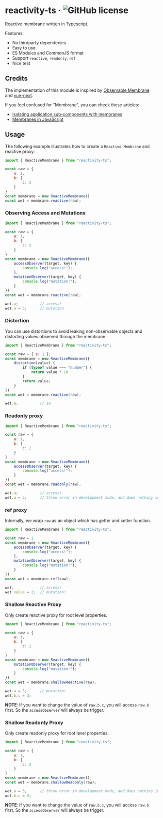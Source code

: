 # reactivity-ts &middot; ![GitHub license](https://img.shields.io/badge/license-MIT-blue.svg)

Reactive membrane written in Typescript.

Features:
    
- No thirdparty dependecies
- Easy to use
- ES Modules and CommonJS format
- Support `reactive`, `readonly`, `ref`
- Nice test

## Credits

The implementation of this module is inspired by [Observable Membrane](https://github.com/salesforce/observable-membrane) and [vue-next](https://github.com/vuejs/vue-next).

If you feel confused for "Membrane", you can check these articles:

- [Isolating application sub-components with membranes](https://tvcutsem.github.io/membranes)
- [Membranes in JavaScript](https://tvcutsem.github.io/js-membranes)

## Usage

The following example illustrates how to create a `Reactive Membrane` and reactive proxy:
```javascript
import { ReactiveMembrane } from "reactivity-ts";

const raw = {
    a: 1,
    b: {
        c: 2
    }
}
const membrane = new ReactiveMembrane()
const wet = membrane.reactive(raw);
```

### Observing Access and Mutations

```javascript
import { ReactiveMembrane } from "reactivity-ts";

const raw = {
    a: 1,
    b: {
        c: 2
    }
}
const membrane = new ReactiveMembrane({
    accessObserver(target, key) {
        console.log("access!");
    },
    mutationObserver(target, key) {
        console.log("mutation!");
    }
})
const wet = membrane.reactive(raw);

wet.a;          // access!
wet.a = 3;      // mutation
```

### Distortion

You can use distortions to avoid leaking non-observable objects and distorting values observed through the membrane:
```javascript
import { ReactiveMembrane } from "reactivity-ts";

const raw = { a: 1 };
const membrane = new ReactiveMembrane({
    distortion(value) {
        if (typeof value === "number") {
            return value * 10
        }
        return value;
    }
})
const wet = membrane.reactive(raw);

wet.a;          // 10
```

### Readonly proxy

```javascript
import { ReactiveMembrane } from "reactivity-ts";

const raw = {
    a: 1,
    b: {
        c: 2
    }
}
const membrane = new ReactiveMembrane({
    accessObserver(target, key) {
        console.log("access!");
    }
})
const wet = membrane.readonly(raw);

wet.a;          // access!
wet.a = 3;      // throw error in development mode, and does nothing in production mode.
```

### ref proxy

Internally, we wrap `raw` as an object which has getter and setter function.

```javascript
import { ReactiveMembrane } from "reactivity-ts";

const raw = 1
const membrane = new ReactiveMembrane({
    accessObserver(target, key) {
        console.log("access!");
    },
    mutationObserver(target, key) {
        console.log("mutation!");
    }
})
const wet = membrane.ref(raw);

wet;            // access!
wet.value = 2;  // mutation!
```

### Shallow Reactive Proxy

Only create reactive proxy for root level properties.

```javascript
import { ReactiveMembrane } from "reactivity-ts";

const raw = {
    a: 1,
    b: {
        c: 2
    }
}
const membrane = new ReactiveMembrane({
    mutationObserver(target, key) {
        console.log("mutation!");
    }
})
const wet = membrane.shallowReactive(raw);

wet.a = 3;      // mutation!
wet.b.c = 3;
```

__NOTE__: If you want to change the value of `raw.b.c`, you will access `raw.b` first. So the `accessObserver` will always be trigger.

### Shallow Readonly Proxy

Only create readonly proxy for root level properties.

```javascript
import { ReactiveMembrane } from "reactivity-ts";

const raw = {
    a: 1,
    b: {
        c: 2
    }
}
const membrane = new ReactiveMembrane();
const wet = membrane.shallowReadonly(raw);

wet.a = 3;      // throw error in development mode, and does nothing in production mode.
wet.b.c = 3;
```

__NOTE__: If you want to change the value of `raw.b.c`, you will access `raw.b` first. So the `accessObserver` will always be trigger.

